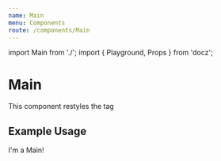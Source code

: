 ```yaml
---
name: Main
menu: Components
route: /components/Main
---
```


import Main from './';
import { Playground, Props } from 'docz';

# Main

This component restyles the <body> tag

<Props of={Main} />

## Example Usage

<Playground>
	<Main>I'm a Main!</Main>
</Playground>
